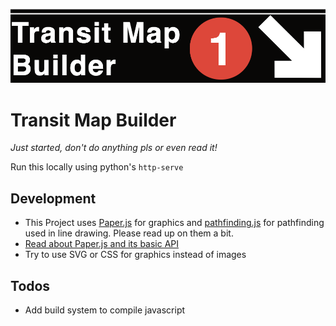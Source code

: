 
![Transit Map Builder Logo](https://raw.githubusercontent.com/tedwards947/transit-map-builder/master/logo.png)

# Transit Map Builder

*Just started, don't do anything pls or even read it!* 

Run this locally using python's `http-serve`

## Development 
* This Project uses <a href="https://github.com/paperjs/paper.js">Paper.js</a> for graphics and <a href="https://github.com/qiao/PathFinding.js/">pathfinding.js</a> for pathfinding used in line drawing. Please read up on them a bit. 
* <a href="http://paperjs.org/tutorials/getting-started/working-with-paper-js/">Read about Paper.js and its basic API</a>
* Try to use SVG or CSS for graphics instead of images
    

## Todos
* Add build system to compile javascript